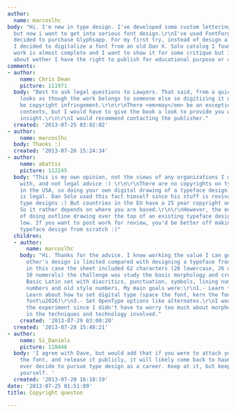 ```yaml
---
author:
  name: marcoslhc
body: "Hi. I'm new in type design. I've developed some custom lettering for logos
  but now i want to get into serious font design.\r\nI've used FontForge and finally
  decided to purchase Glyphsapp. For my first try, instead of design a font from scratch,
  I decided to digitalize a font from an old Dan X. Solo catalog I found in my house.\r\nMy
  work is almost complete and I want to show it for some critique but I'm concerned
  about wether I have the right to publish for educational purpose or don't."
comments:
- author:
    name: Chris Dean
    picture: 111971
  body: "Best to ask legal questions to Lawyers. That said, from a quick Google, it
    looks as though the work belongs to someone else so digitizing it would in fact
    be copyright infringement.\r\n\r\nThere <em>may</em> be an exception for educational
    contexts, but I would have to give the book a look to provide you with any meaningful
    insight.\r\n\r\nI would recommend contacting the publisher."
  created: '2013-07-25 03:02:02'
- author:
    name: marcoslhc
  body: Thanks :)
  created: '2013-07-26 15:24:34'
- author:
    name: abattis
    picture: 112245
  body: "This is my own opinion, not the views of any organizations I may be associated
    with, and not legal advice :) \r\n\r\nThere are no copyrights on typeface designs
    in the USA, so doing your own digital drawing of a typeface design in the USA
    is legal. Dan Solo used this fact himself since his stuff is revivals of early
    type designs :) But countries in the EU have a 25 year copyright on typeface designs.
    So it rather depends on where you are based.\r\n\r\nHowever, the educational value
    of doing outline drawing over the top of an existing typeface design is rather
    low. If you want to post work for review, you'd be better off making your own
    typeface design from scratch :)"
  children:
  - author:
      name: marcoslhc
    body: "Hi. Thanks for the advice. I know working the value I can get working over
      other's design is limited compared with designing a typeface from scratch. However,
      in this case the sheet included 62 characters (26 lowercase, 26 uppercase and
      10 numerals) the challenge was study the basic morphology and create a complete
      Basic Latin set with diacritics, punctuation, symbols, lining numbers, tabular
      numbers and old style numbers. My main goals were:\r\n1.- Learn to use Glyphs\r\n2.-
      Learn about how to set digital type (space the font, kern the font, hint the
      font\u2026)\r\n3.- Set OpenType options like alternates.\r\nI would recommend
      the experiment since I didn't have to worry too much about morphology and focus
      in the techniques and technology involved."
    created: '2013-07-29 03:00:20'
  created: '2013-07-28 15:48:21'
- author:
    name: Si_Daniels
    picture: 110446
  body: 'I agree with Dave, but would add that if you were to attach your name to
    the font, and release it publicly, it will likely come back to haunt you if you
    ever decide to pursue type design as a career. Keep at it, but keep this one to
    yourself. '
  created: '2013-07-28 16:10:19'
date: '2013-07-25 01:51:09'
title: Copyright queston

---
```

